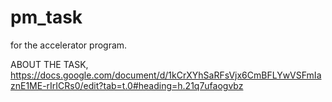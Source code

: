 # pm_task
for the accelerator program.


ABOUT THE TASK, 
https://docs.google.com/document/d/1kCrXYhSaRFsVjx6CmBFLYwVSFmIaznE1ME-rIrICRs0/edit?tab=t.0#heading=h.21q7ufaogvbz

